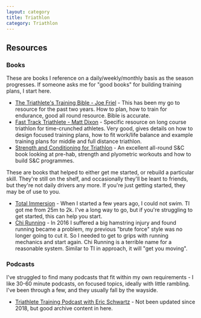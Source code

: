 ```yaml
---
layout: category
title: Triathlon
category: Triathlon
---
```


## Resources

### Books

These are books I reference on a daily/weekly/monthly basis as the season progresses.  If someone asks me for "good books" for building training plans, I start here.

* [The Triathlete's Training Bible - Joe Friel](https://www.velopress.com/books/triathletes-training-bible/) - This has been my go to resource for the past two years.  How to plan, how to train for endurance, good all round resource.  Bible is accurate.
* [Fast Track Triathlete - Matt Dixon](https://www.velopress.com/books/fast-track-triathlete/) - Specific resource on long course triathlon for time-crunched athletes.  Very good, gives details on how to design focused training plans, how to fit work/life balance and example training plans for middle and full distance triathlon.
* [Strength and Conditioning for Triathlon](https://www.bloomsbury.com/uk/strength-and-conditioning-for-triathlon-9781408181416/) - An excellent all-round S&C book looking at pre-hab, strength and plyometric workouts and how to build S&C programmes.

These are books that helped to either get me started, or rebuild a particular skill.  They're still on the shelf, and occasionally they'll be leant to friends, but they're not daily drivers any more.  If you're just getting started, they may be of use to you.

* [Total Immersion](https://www.amazon.co.uk/Total-Immersion-Revolutionary-Better-Faster/dp/0743253434/) - When I started a few years ago, I could not swim.  TI got me from 25m to 2k.  I've a long way to go, but if you're struggling to get started, this can help you start.
* [Chi Running](https://www.amazon.co.uk/Chirunning-Revolutionary-Approach-Effortless-Injury-Free/dp/1847392784) - In 2016 I suffered a big hamstring injury and found running became a problem, my previous "brute force" style was no longer going to cut it.  So I needed to get to grips with running mechanics and start again.  Chi Running is a terrible name for a reasonable system.  Similar to TI in approach, it will "get you moving".

### Podcasts

I've struggled to find many podcasts that fit within my own requirements - I like 30-60 minute podcasts, on focused topics, ideally with little rambling.  I've been through a few, and they usually fall by the wayside.

* [Triathlete Training Podcast with Eric Schwartz](http://triathletetraining.libsyn.com/) - Not been updated since 2018, but good archive content in here.